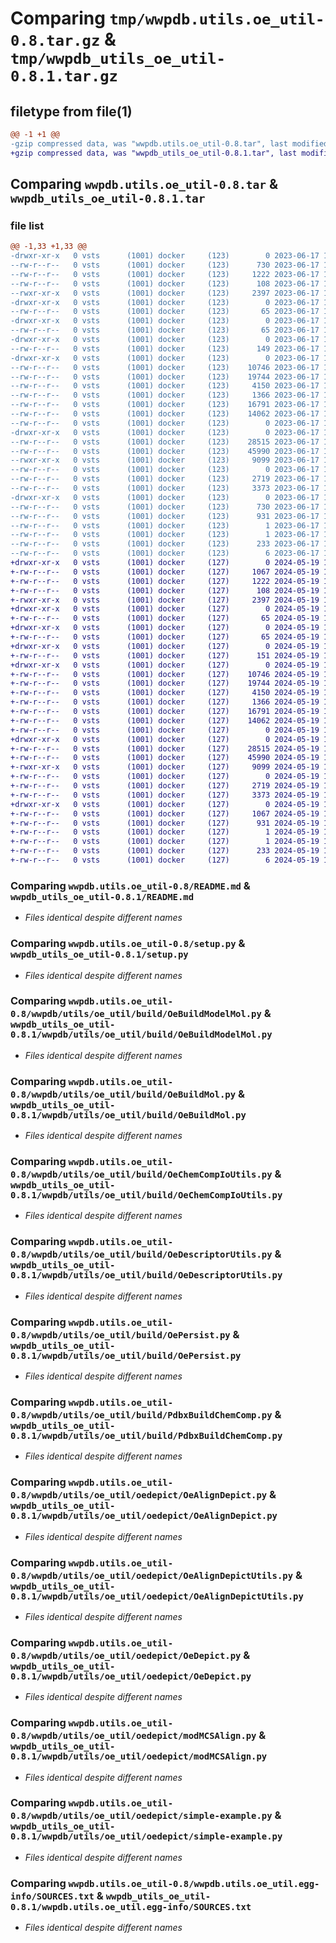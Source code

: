 # Comparing `tmp/wwpdb.utils.oe_util-0.8.tar.gz` & `tmp/wwpdb_utils_oe_util-0.8.1.tar.gz`

## filetype from file(1)

```diff
@@ -1 +1 @@
-gzip compressed data, was "wwpdb.utils.oe_util-0.8.tar", last modified: Sat Jun 17 11:32:17 2023, max compression
+gzip compressed data, was "wwpdb_utils_oe_util-0.8.1.tar", last modified: Sun May 19 11:44:17 2024, max compression
```

## Comparing `wwpdb.utils.oe_util-0.8.tar` & `wwpdb_utils_oe_util-0.8.1.tar`

### file list

```diff
@@ -1,33 +1,33 @@
-drwxr-xr-x   0 vsts      (1001) docker     (123)        0 2023-06-17 11:32:17.397557 wwpdb.utils.oe_util-0.8/
--rw-r--r--   0 vsts      (1001) docker     (123)      730 2023-06-17 11:32:17.397557 wwpdb.utils.oe_util-0.8/PKG-INFO
--rw-r--r--   0 vsts      (1001) docker     (123)     1222 2023-06-17 11:31:11.000000 wwpdb.utils.oe_util-0.8/README.md
--rw-r--r--   0 vsts      (1001) docker     (123)      108 2023-06-17 11:32:17.397557 wwpdb.utils.oe_util-0.8/setup.cfg
--rwxr-xr-x   0 vsts      (1001) docker     (123)     2397 2023-06-17 11:31:11.000000 wwpdb.utils.oe_util-0.8/setup.py
-drwxr-xr-x   0 vsts      (1001) docker     (123)        0 2023-06-17 11:32:17.393557 wwpdb.utils.oe_util-0.8/wwpdb/
--rw-r--r--   0 vsts      (1001) docker     (123)       65 2023-06-17 11:31:11.000000 wwpdb.utils.oe_util-0.8/wwpdb/__init__.py
-drwxr-xr-x   0 vsts      (1001) docker     (123)        0 2023-06-17 11:32:17.393557 wwpdb.utils.oe_util-0.8/wwpdb/utils/
--rw-r--r--   0 vsts      (1001) docker     (123)       65 2023-06-17 11:31:11.000000 wwpdb.utils.oe_util-0.8/wwpdb/utils/__init__.py
-drwxr-xr-x   0 vsts      (1001) docker     (123)        0 2023-06-17 11:32:17.393557 wwpdb.utils.oe_util-0.8/wwpdb/utils/oe_util/
--rw-r--r--   0 vsts      (1001) docker     (123)      149 2023-06-17 11:31:11.000000 wwpdb.utils.oe_util-0.8/wwpdb/utils/oe_util/__init__.py
-drwxr-xr-x   0 vsts      (1001) docker     (123)        0 2023-06-17 11:32:17.397557 wwpdb.utils.oe_util-0.8/wwpdb/utils/oe_util/build/
--rw-r--r--   0 vsts      (1001) docker     (123)    10746 2023-06-17 11:31:11.000000 wwpdb.utils.oe_util-0.8/wwpdb/utils/oe_util/build/OeBuildModelMol.py
--rw-r--r--   0 vsts      (1001) docker     (123)    19744 2023-06-17 11:31:11.000000 wwpdb.utils.oe_util-0.8/wwpdb/utils/oe_util/build/OeBuildMol.py
--rw-r--r--   0 vsts      (1001) docker     (123)     4150 2023-06-17 11:31:11.000000 wwpdb.utils.oe_util-0.8/wwpdb/utils/oe_util/build/OeChemCompIoUtils.py
--rw-r--r--   0 vsts      (1001) docker     (123)     1366 2023-06-17 11:31:11.000000 wwpdb.utils.oe_util-0.8/wwpdb/utils/oe_util/build/OeDescriptorUtils.py
--rw-r--r--   0 vsts      (1001) docker     (123)    16791 2023-06-17 11:31:11.000000 wwpdb.utils.oe_util-0.8/wwpdb/utils/oe_util/build/OePersist.py
--rw-r--r--   0 vsts      (1001) docker     (123)    14062 2023-06-17 11:31:11.000000 wwpdb.utils.oe_util-0.8/wwpdb/utils/oe_util/build/PdbxBuildChemComp.py
--rw-r--r--   0 vsts      (1001) docker     (123)        0 2023-06-17 11:31:11.000000 wwpdb.utils.oe_util-0.8/wwpdb/utils/oe_util/build/__init__.py
-drwxr-xr-x   0 vsts      (1001) docker     (123)        0 2023-06-17 11:32:17.397557 wwpdb.utils.oe_util-0.8/wwpdb/utils/oe_util/oedepict/
--rw-r--r--   0 vsts      (1001) docker     (123)    28515 2023-06-17 11:31:11.000000 wwpdb.utils.oe_util-0.8/wwpdb/utils/oe_util/oedepict/OeAlignDepict.py
--rw-r--r--   0 vsts      (1001) docker     (123)    45990 2023-06-17 11:31:11.000000 wwpdb.utils.oe_util-0.8/wwpdb/utils/oe_util/oedepict/OeAlignDepictUtils.py
--rwxr-xr-x   0 vsts      (1001) docker     (123)     9099 2023-06-17 11:31:11.000000 wwpdb.utils.oe_util-0.8/wwpdb/utils/oe_util/oedepict/OeDepict.py
--rw-r--r--   0 vsts      (1001) docker     (123)        0 2023-06-17 11:31:11.000000 wwpdb.utils.oe_util-0.8/wwpdb/utils/oe_util/oedepict/__init__.py
--rw-r--r--   0 vsts      (1001) docker     (123)     2719 2023-06-17 11:31:11.000000 wwpdb.utils.oe_util-0.8/wwpdb/utils/oe_util/oedepict/modMCSAlign.py
--rw-r--r--   0 vsts      (1001) docker     (123)     3373 2023-06-17 11:31:11.000000 wwpdb.utils.oe_util-0.8/wwpdb/utils/oe_util/oedepict/simple-example.py
-drwxr-xr-x   0 vsts      (1001) docker     (123)        0 2023-06-17 11:32:17.393557 wwpdb.utils.oe_util-0.8/wwpdb.utils.oe_util.egg-info/
--rw-r--r--   0 vsts      (1001) docker     (123)      730 2023-06-17 11:32:17.000000 wwpdb.utils.oe_util-0.8/wwpdb.utils.oe_util.egg-info/PKG-INFO
--rw-r--r--   0 vsts      (1001) docker     (123)      931 2023-06-17 11:32:17.000000 wwpdb.utils.oe_util-0.8/wwpdb.utils.oe_util.egg-info/SOURCES.txt
--rw-r--r--   0 vsts      (1001) docker     (123)        1 2023-06-17 11:32:17.000000 wwpdb.utils.oe_util-0.8/wwpdb.utils.oe_util.egg-info/dependency_links.txt
--rw-r--r--   0 vsts      (1001) docker     (123)        1 2023-06-17 11:31:45.000000 wwpdb.utils.oe_util-0.8/wwpdb.utils.oe_util.egg-info/not-zip-safe
--rw-r--r--   0 vsts      (1001) docker     (123)      233 2023-06-17 11:32:17.000000 wwpdb.utils.oe_util-0.8/wwpdb.utils.oe_util.egg-info/requires.txt
--rw-r--r--   0 vsts      (1001) docker     (123)        6 2023-06-17 11:32:17.000000 wwpdb.utils.oe_util-0.8/wwpdb.utils.oe_util.egg-info/top_level.txt
+drwxr-xr-x   0 vsts      (1001) docker     (127)        0 2024-05-19 11:44:17.649416 wwpdb_utils_oe_util-0.8.1/
+-rw-r--r--   0 vsts      (1001) docker     (127)     1067 2024-05-19 11:44:17.649416 wwpdb_utils_oe_util-0.8.1/PKG-INFO
+-rw-r--r--   0 vsts      (1001) docker     (127)     1222 2024-05-19 11:42:46.000000 wwpdb_utils_oe_util-0.8.1/README.md
+-rw-r--r--   0 vsts      (1001) docker     (127)      108 2024-05-19 11:44:17.649416 wwpdb_utils_oe_util-0.8.1/setup.cfg
+-rwxr-xr-x   0 vsts      (1001) docker     (127)     2397 2024-05-19 11:42:46.000000 wwpdb_utils_oe_util-0.8.1/setup.py
+drwxr-xr-x   0 vsts      (1001) docker     (127)        0 2024-05-19 11:44:17.645415 wwpdb_utils_oe_util-0.8.1/wwpdb/
+-rw-r--r--   0 vsts      (1001) docker     (127)       65 2024-05-19 11:42:46.000000 wwpdb_utils_oe_util-0.8.1/wwpdb/__init__.py
+drwxr-xr-x   0 vsts      (1001) docker     (127)        0 2024-05-19 11:44:17.645415 wwpdb_utils_oe_util-0.8.1/wwpdb/utils/
+-rw-r--r--   0 vsts      (1001) docker     (127)       65 2024-05-19 11:42:46.000000 wwpdb_utils_oe_util-0.8.1/wwpdb/utils/__init__.py
+drwxr-xr-x   0 vsts      (1001) docker     (127)        0 2024-05-19 11:44:17.645415 wwpdb_utils_oe_util-0.8.1/wwpdb/utils/oe_util/
+-rw-r--r--   0 vsts      (1001) docker     (127)      151 2024-05-19 11:42:46.000000 wwpdb_utils_oe_util-0.8.1/wwpdb/utils/oe_util/__init__.py
+drwxr-xr-x   0 vsts      (1001) docker     (127)        0 2024-05-19 11:44:17.649416 wwpdb_utils_oe_util-0.8.1/wwpdb/utils/oe_util/build/
+-rw-r--r--   0 vsts      (1001) docker     (127)    10746 2024-05-19 11:42:46.000000 wwpdb_utils_oe_util-0.8.1/wwpdb/utils/oe_util/build/OeBuildModelMol.py
+-rw-r--r--   0 vsts      (1001) docker     (127)    19744 2024-05-19 11:42:46.000000 wwpdb_utils_oe_util-0.8.1/wwpdb/utils/oe_util/build/OeBuildMol.py
+-rw-r--r--   0 vsts      (1001) docker     (127)     4150 2024-05-19 11:42:46.000000 wwpdb_utils_oe_util-0.8.1/wwpdb/utils/oe_util/build/OeChemCompIoUtils.py
+-rw-r--r--   0 vsts      (1001) docker     (127)     1366 2024-05-19 11:42:46.000000 wwpdb_utils_oe_util-0.8.1/wwpdb/utils/oe_util/build/OeDescriptorUtils.py
+-rw-r--r--   0 vsts      (1001) docker     (127)    16791 2024-05-19 11:42:46.000000 wwpdb_utils_oe_util-0.8.1/wwpdb/utils/oe_util/build/OePersist.py
+-rw-r--r--   0 vsts      (1001) docker     (127)    14062 2024-05-19 11:42:46.000000 wwpdb_utils_oe_util-0.8.1/wwpdb/utils/oe_util/build/PdbxBuildChemComp.py
+-rw-r--r--   0 vsts      (1001) docker     (127)        0 2024-05-19 11:42:46.000000 wwpdb_utils_oe_util-0.8.1/wwpdb/utils/oe_util/build/__init__.py
+drwxr-xr-x   0 vsts      (1001) docker     (127)        0 2024-05-19 11:44:17.649416 wwpdb_utils_oe_util-0.8.1/wwpdb/utils/oe_util/oedepict/
+-rw-r--r--   0 vsts      (1001) docker     (127)    28515 2024-05-19 11:42:46.000000 wwpdb_utils_oe_util-0.8.1/wwpdb/utils/oe_util/oedepict/OeAlignDepict.py
+-rw-r--r--   0 vsts      (1001) docker     (127)    45990 2024-05-19 11:42:46.000000 wwpdb_utils_oe_util-0.8.1/wwpdb/utils/oe_util/oedepict/OeAlignDepictUtils.py
+-rwxr-xr-x   0 vsts      (1001) docker     (127)     9099 2024-05-19 11:42:46.000000 wwpdb_utils_oe_util-0.8.1/wwpdb/utils/oe_util/oedepict/OeDepict.py
+-rw-r--r--   0 vsts      (1001) docker     (127)        0 2024-05-19 11:42:46.000000 wwpdb_utils_oe_util-0.8.1/wwpdb/utils/oe_util/oedepict/__init__.py
+-rw-r--r--   0 vsts      (1001) docker     (127)     2719 2024-05-19 11:42:46.000000 wwpdb_utils_oe_util-0.8.1/wwpdb/utils/oe_util/oedepict/modMCSAlign.py
+-rw-r--r--   0 vsts      (1001) docker     (127)     3373 2024-05-19 11:42:46.000000 wwpdb_utils_oe_util-0.8.1/wwpdb/utils/oe_util/oedepict/simple-example.py
+drwxr-xr-x   0 vsts      (1001) docker     (127)        0 2024-05-19 11:44:17.649416 wwpdb_utils_oe_util-0.8.1/wwpdb.utils.oe_util.egg-info/
+-rw-r--r--   0 vsts      (1001) docker     (127)     1067 2024-05-19 11:44:17.000000 wwpdb_utils_oe_util-0.8.1/wwpdb.utils.oe_util.egg-info/PKG-INFO
+-rw-r--r--   0 vsts      (1001) docker     (127)      931 2024-05-19 11:44:17.000000 wwpdb_utils_oe_util-0.8.1/wwpdb.utils.oe_util.egg-info/SOURCES.txt
+-rw-r--r--   0 vsts      (1001) docker     (127)        1 2024-05-19 11:44:17.000000 wwpdb_utils_oe_util-0.8.1/wwpdb.utils.oe_util.egg-info/dependency_links.txt
+-rw-r--r--   0 vsts      (1001) docker     (127)        1 2024-05-19 11:43:50.000000 wwpdb_utils_oe_util-0.8.1/wwpdb.utils.oe_util.egg-info/not-zip-safe
+-rw-r--r--   0 vsts      (1001) docker     (127)      233 2024-05-19 11:44:17.000000 wwpdb_utils_oe_util-0.8.1/wwpdb.utils.oe_util.egg-info/requires.txt
+-rw-r--r--   0 vsts      (1001) docker     (127)        6 2024-05-19 11:44:17.000000 wwpdb_utils_oe_util-0.8.1/wwpdb.utils.oe_util.egg-info/top_level.txt
```

### Comparing `wwpdb.utils.oe_util-0.8/README.md` & `wwpdb_utils_oe_util-0.8.1/README.md`

 * *Files identical despite different names*

### Comparing `wwpdb.utils.oe_util-0.8/setup.py` & `wwpdb_utils_oe_util-0.8.1/setup.py`

 * *Files identical despite different names*

### Comparing `wwpdb.utils.oe_util-0.8/wwpdb/utils/oe_util/build/OeBuildModelMol.py` & `wwpdb_utils_oe_util-0.8.1/wwpdb/utils/oe_util/build/OeBuildModelMol.py`

 * *Files identical despite different names*

### Comparing `wwpdb.utils.oe_util-0.8/wwpdb/utils/oe_util/build/OeBuildMol.py` & `wwpdb_utils_oe_util-0.8.1/wwpdb/utils/oe_util/build/OeBuildMol.py`

 * *Files identical despite different names*

### Comparing `wwpdb.utils.oe_util-0.8/wwpdb/utils/oe_util/build/OeChemCompIoUtils.py` & `wwpdb_utils_oe_util-0.8.1/wwpdb/utils/oe_util/build/OeChemCompIoUtils.py`

 * *Files identical despite different names*

### Comparing `wwpdb.utils.oe_util-0.8/wwpdb/utils/oe_util/build/OeDescriptorUtils.py` & `wwpdb_utils_oe_util-0.8.1/wwpdb/utils/oe_util/build/OeDescriptorUtils.py`

 * *Files identical despite different names*

### Comparing `wwpdb.utils.oe_util-0.8/wwpdb/utils/oe_util/build/OePersist.py` & `wwpdb_utils_oe_util-0.8.1/wwpdb/utils/oe_util/build/OePersist.py`

 * *Files identical despite different names*

### Comparing `wwpdb.utils.oe_util-0.8/wwpdb/utils/oe_util/build/PdbxBuildChemComp.py` & `wwpdb_utils_oe_util-0.8.1/wwpdb/utils/oe_util/build/PdbxBuildChemComp.py`

 * *Files identical despite different names*

### Comparing `wwpdb.utils.oe_util-0.8/wwpdb/utils/oe_util/oedepict/OeAlignDepict.py` & `wwpdb_utils_oe_util-0.8.1/wwpdb/utils/oe_util/oedepict/OeAlignDepict.py`

 * *Files identical despite different names*

### Comparing `wwpdb.utils.oe_util-0.8/wwpdb/utils/oe_util/oedepict/OeAlignDepictUtils.py` & `wwpdb_utils_oe_util-0.8.1/wwpdb/utils/oe_util/oedepict/OeAlignDepictUtils.py`

 * *Files identical despite different names*

### Comparing `wwpdb.utils.oe_util-0.8/wwpdb/utils/oe_util/oedepict/OeDepict.py` & `wwpdb_utils_oe_util-0.8.1/wwpdb/utils/oe_util/oedepict/OeDepict.py`

 * *Files identical despite different names*

### Comparing `wwpdb.utils.oe_util-0.8/wwpdb/utils/oe_util/oedepict/modMCSAlign.py` & `wwpdb_utils_oe_util-0.8.1/wwpdb/utils/oe_util/oedepict/modMCSAlign.py`

 * *Files identical despite different names*

### Comparing `wwpdb.utils.oe_util-0.8/wwpdb/utils/oe_util/oedepict/simple-example.py` & `wwpdb_utils_oe_util-0.8.1/wwpdb/utils/oe_util/oedepict/simple-example.py`

 * *Files identical despite different names*

### Comparing `wwpdb.utils.oe_util-0.8/wwpdb.utils.oe_util.egg-info/SOURCES.txt` & `wwpdb_utils_oe_util-0.8.1/wwpdb.utils.oe_util.egg-info/SOURCES.txt`

 * *Files identical despite different names*

